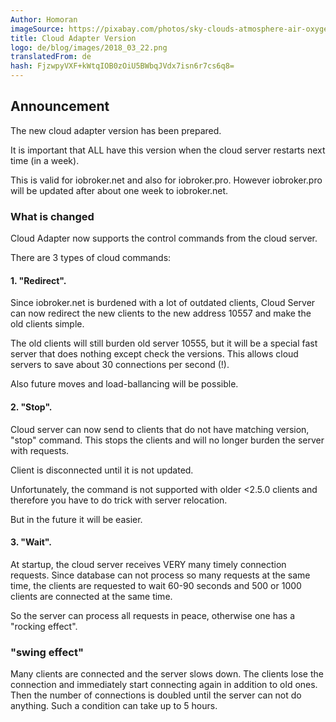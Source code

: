 ```yaml
---
Author: Homoran
imageSource: https://pixabay.com/photos/sky-clouds-atmosphere-air-oxygen-1441936/
title: Cloud Adapter Version
logo: de/blog/images/2018_03_22.png
translatedFrom: de
hash: FjzwpyVXF+kWtqIOB0zOiU5BWbqJVdx7isn6r7cs6q8=
---
```

## Announcement
<!-- SOURCE: 140882 ## Ankündigung -->
The new cloud adapter version has been prepared.
<!-- SOURCE: 217234 Es wurde die neue Cloud-Adapter-Version vorbereitet. -->

It is important that ALL have this version when the cloud server restarts next time (in a week).
<!-- SOURCE: 927695 Es ist wichtig, dass ALLE diese Version haben, wenn der Cloud-Server nächtes mal neu gestartet wird (in einer Woche). -->

This is valid for iobroker.net and also for iobroker.pro. However iobroker.pro will be updated after about one week to iobroker.net.
<!-- SOURCE: 957891 Das ist gültig für iobroker.net und auch für iobroker.pro. Allerdings iobroker.pro wird nach ca. einer Woche nach iobroker.net upgedatet sein. -->

### What is changed
<!-- SOURCE: 858900 ### Was ist geändert -->
Cloud Adapter now supports the control commands from the cloud server.
<!-- SOURCE: 389909 Cloud-Adapter unterstützt jetzt die Steuerungsbefehle vom Cloud-Server. -->

There are 3 types of cloud commands:
<!-- SOURCE: 65102 Es gibt 3 Arten von Cloud-Befehlen: -->

#### 1. "Redirect".
<!-- SOURCE: 740868 #### 1. "Redirect". -->
Since iobroker.net is burdened with a lot of outdated clients, Cloud Server can now redirect the new clients to the new address 10557 and make the old clients simple.
<!-- SOURCE: 185667 Da iobroker.net mit sehr vielen veralteten Clients belastet ist, kann jetzt Cloud-Server die neue Clients auf die neue Adresse 10557 umleiten und die alte Clients einfach zu machen. -->

The old clients will still burden old server 10555, but it will be a special fast server that does nothing except check the versions. This allows cloud servers to save about 30 connections per second (!).
<!-- SOURCE: 655524 Die alten Clients werden alten Server 10555 immer noch belasten, aber es wird ein spezieller schneller Server sein, der nichts macht, ausser die Versionen prüfen. Damit kann Cloud-Server ungefähr 30 Connections pro Sekunde (!) sparen. -->

Also future moves and load-ballancing will be possible.
<!-- SOURCE: 282290 Auch zukünftige Umzuge und Load-Ballancing wird damit möglich sein. -->

#### 2. "Stop".
<!-- SOURCE: 230052 #### 2. "Stop". -->
Cloud server can now send to clients that do not have matching version, "stop" command. This stops the clients and will no longer burden the server with requests.
<!-- SOURCE: 950257 Cloud-Server kann jetzt zu Clients, die nicht passende Version haben, "stop"-Befehl senden. Damit werden die Clients angehalten und werden den Server mit Anfragen nicht mehr belasten. -->

Client is disconnected until it is not updated.
<!-- SOURCE: 235549 Client wird so lange disconnected, bis der nicht upgedated wird. -->

Unfortunately, the command is not supported with older <2.5.0 clients and therefore you have to do trick with server relocation.
<!-- SOURCE: 704810 Leider ist noch das Befehl mit älteren < 2.5.0 Clients nicht unterstützt und deswegen muss man Trick mit Serverumzug machen. -->

But in the future it will be easier.
<!-- SOURCE: 70152 Aber in der Zukunft wird dann es einfacher. -->

#### 3. "Wait".
<!-- SOURCE: 225853 #### 3. "Wait". -->
At startup, the cloud server receives VERY many timely connection requests. Since database can not process so many requests at the same time, the clients are requested to wait 60-90 seconds and 500 or 1000 clients are connected at the same time.
<!-- SOURCE: 461271 Beim Start bekommt der Cloud-Server SEHR viele gleizeitige Verbindungsanfragen. Da Datenbank nicht so viele Anfragen gleichzeitig verarbeiten kann werden die Clients gebeten 60-90 Sekunden zu warten und es wird 500 oder 1000 Clients gleichzeitig angebunden. -->

So the server can process all requests in peace, otherwise one has a "rocking effect".
<!-- SOURCE: 563664 So kann der Server in Ruhe alle Anfragen verarbeiten, sonst hat man ein "Schaukel-Effekt". -->

### "swing effect"
<!-- SOURCE: 710298 ### "Schaukel-Effekt" -->
Many clients are connected and the server slows down. The clients lose the connection and immediately start connecting again in addition to old ones. Then the number of connections is doubled until the server can not do anything. Such a condition can take up to 5 hours.
<!-- SOURCE: 967744 Es werden viele Clients angebunden und der Server wird langsammer. Die Clients verliehren die Verbindung und fangen sofort wieder eine Verbindung aufzubauen zusätzlich zu alten. Dann Verdoppelt sich die Anzahl von Verbindungen bis der Server gar nichts machen kann. So ein Zustand kann bis zu 5 Stunden dauern. -->

